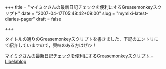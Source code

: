 +++
title = "マイミクさんの最新日記チェックを便利にするGreasemonkeyスクリプト"
date = "2007-04-17T05:48:42+09:00"
slug = "mymixi-latest-diaries-pager"
draft = false

+++

<p>タイトルの通りのGreasemonkeyスクリプトを書きました．下記のエントリにて紹介していますので，興味のある方はぜひ！</p>
<p><a href="http://blog.libelabo.jp/2007/04/17/mymixi-latest-diaries-pager/" target="_blank">マイミクさんの最新日記チェックを便利にするGreasemonkeyスクリプト &#8211; Libelablog</a></p>

